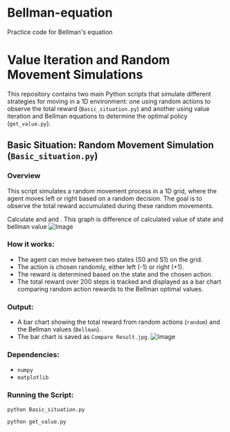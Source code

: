 # Bellman-equation
Practice code for Bellman's equation
# Value Iteration and Random Movement Simulations

This repository contains two main Python scripts that simulate different strategies for moving in a 1D environment: one using random actions to observe the total reward (`Basic_situation.py`) and another using value iteration and Bellman equations to determine the optimal policy (`get_value.py`).

## Basic Situation: Random Movement Simulation (`Basic_situation.py`)

### Overview
This script simulates a random movement process in a 1D grid, where the agent moves left or right based on a random decision. The goal is to observe the total reward accumulated during these random movements.

Calculate <state value function > and <Action value function> and <Bellman equation>.
This graph is difference of calculated value of state and bellman value
![Image](https://github.com/user-attachments/assets/8b243bf3-ad5b-46b2-bd86-cb8adf734465)
### How it works:
- The agent can move between two states (S0 and S1) on the grid.
- The action is chosen randomly, either left (-1) or right (+1).
- The reward is determined based on the state and the chosen action.
- The total reward over 200 steps is tracked and displayed as a bar chart comparing random action rewards to the Bellman optimal values.

### Output:
- A bar chart showing the total reward from random actions (`random`) and the Bellman values (`Bellman`).
- The bar chart is saved as `Compare Result.jpg`.
![Image](https://github.com/user-attachments/assets/5f902278-8226-48d4-bc5f-c1fe854a6251)
### Dependencies:
- `numpy`
- `matplotlib`

### Running the Script:
`python Basic_situation.py`

`python get_value.py`
